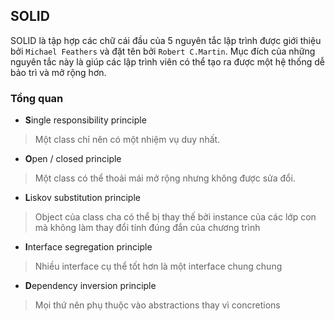 ## SOLID
SOLID là tập hợp các chữ cái đầu của 5 nguyên tắc lập trình được giới thiệu bởi `Michael Feathers` và đặt tên bởi `Robert C.Martin`. Mục đích của những nguyên tắc này là giúp các lập trình viên có thể tạo ra được một hệ thống dễ bảo trì và mở rộng hơn.

### Tổng quan
- **S**ingle responsibility principle
> Một class chỉ nên có một nhiệm vụ duy nhất.

- **O**pen / closed principle
> Một class có thể thoải mái mở rộng nhưng không được sửa đổi.

- **L**iskov substitution principle
> Object của class cha có thể bị thay thế bởi instance của các lớp con mà không làm thay đổi tính đúng đắn của chương trình

- **I**nterface segregation principle
> Nhiều interface cụ thể tốt hơn là một interface chung chung

- **D**ependency inversion principle
> Mọi thứ nên phụ thuộc vào abstractions thay vì concretions
